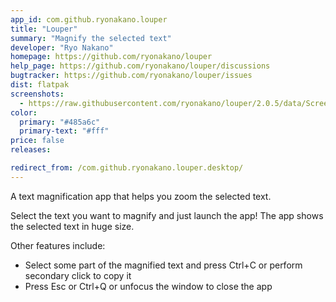 ```yaml
---
app_id: com.github.ryonakano.louper
title: "Louper"
summary: "Magnify the selected text"
developer: "Ryo Nakano"
homepage: https://github.com/ryonakano/louper
help_page: https://github.com/ryonakano/louper/discussions
bugtracker: https://github.com/ryonakano/louper/issues
dist: flatpak
screenshots:
  - https://raw.githubusercontent.com/ryonakano/louper/2.0.5/data/Screenshot.png
color:
  primary: "#485a6c"
  primary-text: "#fff"
price: false
releases:

redirect_from: /com.github.ryonakano.louper.desktop/
---
```


<p>
      A text magnification app that helps you zoom the selected text.
    </p>
<p>
      Select the text you want to magnify and just launch the app! The app shows the selected text in huge size.
    </p>
<p>
      Other features include:
    </p>
<ul>
<li>Select some part of the magnified text and press Ctrl+C or perform secondary click to copy it</li>
<li>Press Esc or Ctrl+Q or unfocus the window to close the app</li>
</ul>